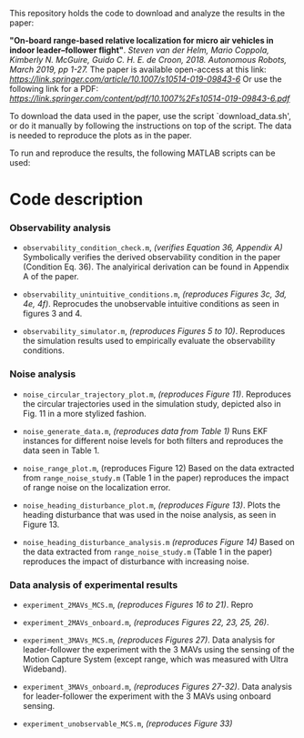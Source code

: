 
This repository holds the code to download and analyze the results in the paper:

**"On-board range-based relative localization for micro air vehicles in indoor leader–follower flight"**. *Steven van der Helm, Mario Coppola, Kimberly N. McGuire, Guido C. H. E. de Croon, 2018. Autonomous Robots, March 2019, pp 1-27.*
The paper is available open-access at this link: *https://link.springer.com/article/10.1007/s10514-019-09843-6*
Or use the following link for a PDF: *https://link.springer.com/content/pdf/10.1007%2Fs10514-019-09843-6.pdf*

To download the data used in the paper, use the script `download_data.sh', or do it manually by following the instructions on top of the script. The data is needed to reproduce the plots as in the paper.

To run and reproduce the results, the following MATLAB scripts can be used:

# Code description

### Observability analysis

* `observability_condition_check.m`, *(verifies Equation 36, Appendix A)*
Symbolically verifies the derived observability condition in the paper (Condition Eq. 36). The analyirical derivation can be found in Appendix A of the paper.

* `observability_unintuitive_conditions.m`, *(reproduces Figures 3c, 3d, 4e, 4f)*.
Reprocudes the unobservable intuitive conditions as seen in figures 3 and 4.

* `observability_simulator.m`, *(reproduces Figures 5 to 10)*.
Reproduces the simulation results used to empirically evaluate the observability conditions.

### Noise analysis

* `noise_circular_trajectory_plot.m`, *(reproduces Figure 11)*.
Reproduces the circular trajectories used in the simulation study, depicted also in Fig. 11 in a more stylized fashion.

* `noise_generate_data.m`, *(reproduces data from Table 1)*
Runs EKF instances for different noise levels for both filters and reproduces the data seen in Table 1.

* `noise_range_plot.m`, (reproduces Figure 12)
Based on the data extracted from `range_noise_study.m` (Table 1 in the paper) reproduces the impact of range noise on the localization error.

* `noise_heading_disturbance_plot.m`, *(reproduces Figure 13)*.
Plots the heading disturbance that was used in the noise analysis, as seen in Figure 13.

* `noise_heading_disturbance_analysis.m` *(reproduces Figure 14)*
Based on the data extracted from `range_noise_study.m` (Table 1 in the paper) reproduces the impact of disturbance with increasing noise.

### Data analysis of experimental results
* `experiment_2MAVs_MCS.m`, *(reproduces Figures 16 to 21)*.
Repro
* `experiment_2MAVs_onboard.m`, *(reproduces Figures 22, 23, 25, 26)*.

* `experiment_3MAVs_MCS.m`, *(reproduces Figures 27)*.
Data analysis for leader-follower the experiment with the 3 MAVs using the sensing of the Motion Capture System (except range, which was measured with Ultra Wideband).

* `experiment_3MAVs_onboard.m`, *(reproduces Figures 27-32)*.
Data analysis for leader-follower the experiment with the 3 MAVs using onboard sensing.

* `experiment_unobservable_MCS.m`, *(reproduces Figure 33)*

